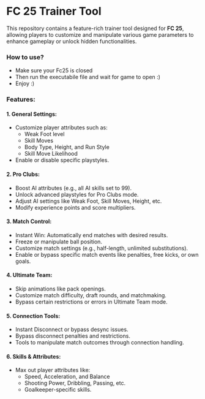 # FC 25 Trainer Tool

This repository contains a feature-rich trainer tool designed for **FC 25**, allowing players to customize and manipulate various game parameters to enhance gameplay or unlock hidden functionalities.

### How to use?
- Make sure your Fc25 is closed
- Then run the executabile file and wait for game to open :)
- Enjoy :)

### Features:

#### 1. General Settings:
- Customize player attributes such as:
  - Weak Foot level
  - Skill Moves
  - Body Type, Height, and Run Style
  - Skill Move Likelihood
- Enable or disable specific playstyles.

#### 2. Pro Clubs:
- Boost AI attributes (e.g., all AI skills set to 99).
- Unlock advanced playstyles for Pro Clubs mode.
- Adjust AI settings like Weak Foot, Skill Moves, Height, etc.
- Modify experience points and score multipliers.

#### 3. Match Control:
- Instant Win: Automatically end matches with desired results.
- Freeze or manipulate ball position.
- Customize match settings (e.g., half-length, unlimited substitutions).
- Enable or bypass specific match events like penalties, free kicks, or own goals.

#### 4. Ultimate Team:
- Skip animations like pack openings.
- Customize match difficulty, draft rounds, and matchmaking.
- Bypass certain restrictions or errors in Ultimate Team mode.

#### 5. Connection Tools:
- Instant Disconnect or bypass desync issues.
- Bypass disconnect penalties and restrictions.
- Tools to manipulate match outcomes through connection handling.

#### 6. Skills & Attributes:
- Max out player attributes like:
  - Speed, Acceleration, and Balance
  - Shooting Power, Dribbling, Passing, etc.
  - Goalkeeper-specific skills.
